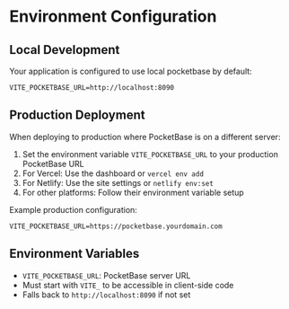 # Environment Configuration

## Local Development
Your application is configured to use local pocketbase by default:
```
VITE_POCKETBASE_URL=http://localhost:8090
```

## Production Deployment
When deploying to production where PocketBase is on a different server:

1. Set the environment variable `VITE_POCKETBASE_URL` to your production PocketBase URL
2. For Vercel: Use the dashboard or `vercel env add`
3. For Netlify: Use the site settings or `netlify env:set`
4. For other platforms: Follow their environment variable setup

Example production configuration:
```
VITE_POCKETBASE_URL=https://pocketbase.yourdomain.com
```

## Environment Variables
- `VITE_POCKETBASE_URL`: PocketBase server URL
- Must start with `VITE_` to be accessible in client-side code
- Falls back to `http://localhost:8090` if not set